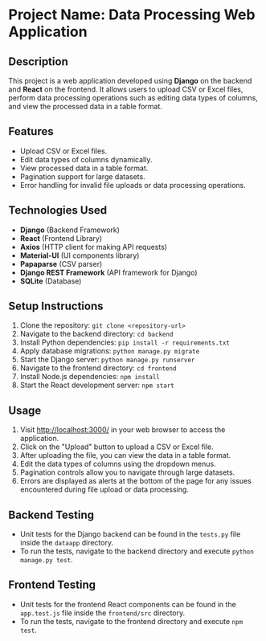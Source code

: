 # Project Name: Data Processing Web Application

## Description
This project is a web application developed using **Django** on the backend and **React** on the frontend. It allows users to upload CSV or Excel files, perform data processing operations such as editing data types of columns, and view the processed data in a table format.

## Features
- Upload CSV or Excel files.
- Edit data types of columns dynamically.
- View processed data in a table format.
- Pagination support for large datasets.
- Error handling for invalid file uploads or data processing operations.

## Technologies Used
- **Django** (Backend Framework)
- **React** (Frontend Library)
- **Axios** (HTTP client for making API requests)
- **Material-UI** (UI components library)
- **Papaparse** (CSV parser)
- **Django REST Framework** (API framework for Django)
- **SQLite** (Database)

## Setup Instructions
1. Clone the repository: `git clone <repository-url>`
2. Navigate to the backend directory: `cd backend`
3. Install Python dependencies: `pip install -r requirements.txt`
4. Apply database migrations: `python manage.py migrate`
5. Start the Django server: `python manage.py runserver`
6. Navigate to the frontend directory: `cd frontend`
7. Install Node.js dependencies: `npm install`
8. Start the React development server: `npm start`

## Usage
1. Visit [http://localhost:3000/](http://localhost:3000/) in your web browser to access the application.
2. Click on the "Upload" button to upload a CSV or Excel file.
3. After uploading the file, you can view the data in a table format.
4. Edit the data types of columns using the dropdown menus.
5. Pagination controls allow you to navigate through large datasets.
6. Errors are displayed as alerts at the bottom of the page for any issues encountered during file upload or data processing.

## Backend Testing
- Unit tests for the Django backend can be found in the `tests.py` file inside the `dataapp` directory.
- To run the tests, navigate to the backend directory and execute `python manage.py test`.

## Frontend Testing
- Unit tests for the frontend React components can be found in the `app.test.js` file inside the `frontend/src` directory.
- To run the tests, navigate to the frontend directory and execute `npm test`.
